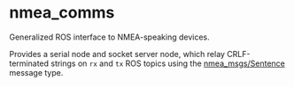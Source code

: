 nmea_comms
==========

Generalized ROS interface to NMEA-speaking devices. 

Provides a serial node and socket server node, which relay CRLF-terminated strings on `rx` and `tx`
ROS topics using the [nmea_msgs/Sentence](http://docs.ros.org/latest-available/api/nmea_msgs/html/msg/Sentence.html) message type.
